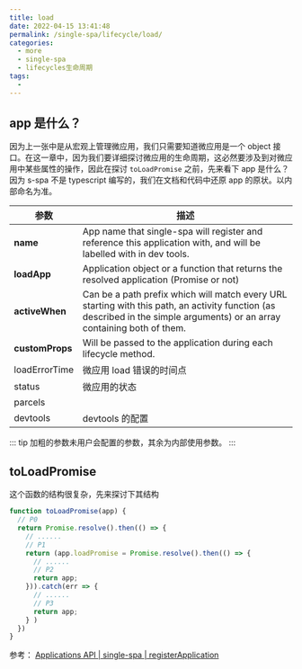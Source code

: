 ```yaml
---
title: load
date: 2022-04-15 13:41:48
permalink: /single-spa/lifecycle/load/
categories:
  - more
  - single-spa
  - lifecycles生命周期
tags:
  - 
---
```


<TimeToRead />

## app 是什么？

因为上一张中是从宏观上管理微应用，我们只需要知道微应用是一个 object 接口。在这一章中，因为我们要详细探讨微应用的生命周期，这必然要涉及到对微应用中某些属性的操作，因此在探讨 `toLoadPromise` 之前，先来看下 app 是什么？因为 s-spa 不是 typescript 编写的，我们在文档和代码中还原 app 的原状。以内部命名为准。

| 参数 | 描述 |
| -------- | ----------- |
| **name** | App name that single-spa will register and reference this application with, and will be labelled with in dev tools. |
| **loadApp** | Application object or a function that returns the resolved application (Promise or not) |
| **activeWhen** | Can be a path prefix which will match every URL starting with this path, an activity function (as described in the simple arguments) or an array containing both of them.  |
| **customProps** | Will be passed to the application during each lifecycle method. |
| loadErrorTime | 微应用 load 错误的时间点 |
| status | 微应用的状态 |
| parcels | |
| devtools | devtools 的配置 |

::: tip
加粗的参数未用户会配置的参数，其余为内部使用参数。
:::

## toLoadPromise

这个函数的结构很复杂，先来探讨下其结构

```js
function toLoadPromise(app) {
  // P0
  return Promise.resolve().then(() => {
    // ......
    // P1
    return (app.loadPromise = Promise.resolve().then(() => {
      // ......
      // P2
      return app;
    })).catch(err => {
      // ......
      // P3
      return app;
    } )
  })
}
```



参考：
[Applications API | single-spa | registerApplication](https://single-spa.js.org/docs/api#registerapplication)